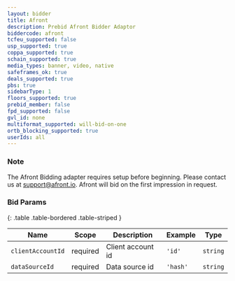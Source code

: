 ```yaml
---
layout: bidder
title: Afront
description: Prebid Afront Bidder Adaptor
biddercode: afront
tcfeu_supported: false
usp_supported: true
coppa_supported: true
schain_supported: true
media_types: banner, video, native
safeframes_ok: true
deals_supported: true
pbs: true
sidebarType: 1
floors_supported: true
prebid_member: false
fpd_supported: false
gvl_id: none
multiformat_supported: will-bid-on-one
ortb_blocking_supported: true
userIds: all
---
```


### Note

The Afront Bidding adapter requires setup before beginning. Please contact us at [support@afront.io](mailto:support@afront.io).
Afront will bid on the first impression in request.

### Bid Params

{: .table .table-bordered .table-striped }

| Name              | Scope    | Description       | Example  | Type     |
| ----------------- | -------- | ----------------- | -------- | -------- |
| `clientAccountId` | required | Client account id | `'id'`   | `string` |
| `dataSourceId`    | required | Data source id    | `'hash'` | `string` |
